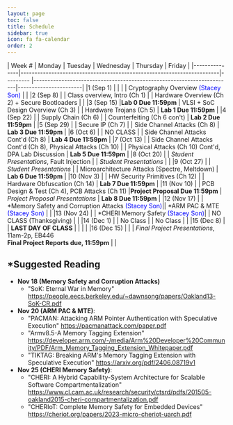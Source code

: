 ```yaml
---
layout: page
toc: false
title: Schedule
sidebar: true
icon: fa fa-calendar
order: 2
---
```



| Week #        | Monday                | Tuesday                                                       | Wednesday | Thursday                                                              |  Friday               |
|---------------|-----------------------------------------------------------------------|---------  |-----------------------------------------------------------------------|-----------------------|
|1 (Sep 1)      |                       |                                                               |           | Cryptography Overview <span style="color:blue">(Stacey Son)</span>    |                       |
|2 (Sep 8)      |                       | Class overview, Intro (Ch 1)                                  |           | Hardware Overview (Ch 2) + Secure Bootloaders                         |  |
|3 (Sep 15)     |**Lab 0 Due 11:59pm**  | VLSI + SoC Design Overview (Ch 3)                             |           | Hardware Trojans (Ch 5)                                               | **Lab 1 Due 11:59pm** |
|4 (Sep 22)     |                       | Supply Chain (Ch 6)                                           |           | Counterfeiting (Ch 6 con't)                                           | **Lab 2 Due 11:59pm** |
|5 (Sep 29)     |                       | Secure IP (Ch 7)                                              |           | Side Channel Attacks (Ch 8)                                           | **Lab 3 Due 11:59pm** |
|6 (Oct 6)      |                       | NO CLASS                                                      |           | Side Channel Attacks Cont'd (Ch 8)                                    | **Lab 4 Due 11:59pm** |
|7 (Oct 13)     |                       | Side Channel Attacks Cont'd (Ch 8), Physical Attacks (Ch 10)  |           | Physical Attacks (Ch 10) Cont'd, DPA Lab Discussion                   | **Lab 5 Due 11:59pm** |
|8 (Oct 20)     |                       | *Student Presentations*, Fault Injection                      |           | *Student Presentations*                                               |                       |
|9 (Oct 27)     |                       | *Student Presentations*                                       |           | Microarchitecture Attacks (Spectre, Meltdown)                         | **Lab 6 Due 11:59pm** |
|10 (Nov 3)     |                       | HW Security Primitives (Ch 12)                                |           | Hardware Obfuscation (Ch 14)                                          | **Lab 7 Due 11:59pm** |
|11 (Nov 10)    |                       | PCB Design & Test (Ch 4), PCB Attacks (Ch 11)                 |**Project Proposal Due 11:59pm**           | *Project Proposal Presentations*      | **Lab 8 Due 11:59pm** |
|12 (Nov 17)    |                       | *Memory Safety and Corruption Attacks <span style="color:blue">(Stacey Son)</span>|| *ARM PAC & MTE <span style="color:blue">(Stacey Son)</span>  |                       |
|13 (Nov 24)    |                       | *CHERI Memory Safety <span style="color:blue">(Stacey Son)</span>|        | NO CLASS (Thanksgiving)                                              |                       |
|14 (Dec 1)     |                       | No Class                                                      |           | No Class                                                              |                       |
|15 (Dec 8)     |                       |  **LAST DAY OF CLASS**           |           |                                                                       |                       |
|16 (Dec 15)    |                       |                                                               | *Final Project Presentations*, 11am-2p, EB446<br>**Final Project Reports due, 11:59pm**                                            |                       |

## *Suggested Reading 

* **Nov 18 (Memory Safety and Corruption Attacks)**
    * "SoK: Eternal War in Memory" <https://people.eecs.berkeley.edu/~dawnsong/papers/Oakland13-SoK-CR.pdf>
* **Nov 20 (ARM PAC & MTE)**: 
    * "PACMAN: Attacking ARM Pointer Authentication with Speculative Execution" <https://pacmanattack.com/paper.pdf>
    * "Armv8.5-A Memory Tagging Extension" <https://developer.arm.com/-/media/Arm%20Developer%20Community/PDF/Arm_Memory_Tagging_Extension_Whitepaper.pdf>
    * "TIKTAG: Breaking ARM's Memory Tagging Extension with Speculative Execution" <https://arxiv.org/pdf/2406.08719v1>
* **Nov 25 (CHERI Memory Safety)**:
    * "CHERI: A Hybrid Capability-System Architecture for Scalable Software Compartmentalization" <https://www.cl.cam.ac.uk/research/security/ctsrd/pdfs/201505-oakland2015-cheri-compartmentalization.pdf>
    * "CHERIoT: Complete Memory Safety for Embedded Devices" <https://cheriot.org/papers/2023-micro-cheriot-uarch.pdf>




<!-- | Week #        | Monday                                                            |  Tuesday  | Wednesday                                                         | Thursday                      |  Friday               |
|---------------|-------------------------------                                    |---------  |-------------------------------                                    |-------------------------------|-----------------------|
|1 (Sep 2)      |                                                                   |           | Intro to HW Security <span style="color:blue">(Stacey Son)</span> |                               |  |
|2 (Sep 9)      | Class overview, Intro (Ch 1)                                      |           | OS Security Topics <span style="color:blue">(Stacey Son)</span>   |                               | **Lab 0 Due 11:59pm** |
|3 (Sep 16)     | Cryptography Overview                                             |           | Cryptography Overview Cont'd                                      |                               | **Lab 1 Due 11:59pm**                      |
|4 (Sep 23)     | VLSI Design Overview (Ch 2,3), HW Security Primitives (Ch 12)     |           | Ch 12, cont'd                                                     |                               | **Lab 2 Due 11:59pm**                      |
|5 (Sep 30)     | Hardware Trojans (Ch 5)                                           |           | HW Metering, Supply Chain (Ch 6)                                  |                               | **Lab 3 Due 11:59pm**                      |
|6 (Oct 7)      | Counterfeiting (Ch 6)                                             |           | CLASS CANCELED                                                    |                               | **Lab 4 Due 11:59pm**                      |
|7 (Oct 14)     | Side Channels (Ch 8)                                              |           | Ch 8 Cont'd                                                       |                               | **Lab 5 Due 11:59pm**                      |
|8 (Oct 21)     | Physical Attacks (Ch 10)                                          |           | Fault Injection Attacks (Ch 10)                                   |                               | **Lab 6 Due 11:59pm**                      |
|9 (Oct 28)     | Secure IP (Ch 7), TRNG                                            |           | Secure Enclaves                                                   |                               | **Lab 7 Due 11:59pm**                      |
|10 (Nov 4)     | *Student Presentations*                                           |           | *Student Presentations*                                           |                               | **Project Proposal**                      |
|11 (Nov 11)    | *Student Presentations*                                           |           | *Student Presentations*                                           |                               |                        |
|12 (Nov 18)    | ARM PAC & MTE <span style="color:blue">(Stacey Son)</span>        |           | CHERI Memory Safety <span style="color:blue">(Stacey Son)</span>  |                               |                       |
|13 (Nov 25)    | NO CLASS (Friday Instruction)                                     |           | NO CLASS (Holiday)                                                |                               |                       |
|14 (Dec 2)     | Hardware Obfuscation (Ch 14), Test-Oriented Attacks (Ch 9), PCB Security (Ch 11)   |           |   *Final Project Presentations*              |                               |                       |
|15 (Dec 9)     | *Final Project Presentations*                                     |           | *Final Project Presentations*                                     |                               |                       |
|16 (Dec 16)    |                                                                   |           | **Final Project Reports due, 11:59pm**                            |  -->




